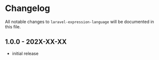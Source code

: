 # Changelog

All notable changes to `laravel-expression-language` will be documented in this file.

## 1.0.0 - 202X-XX-XX

- initial release
